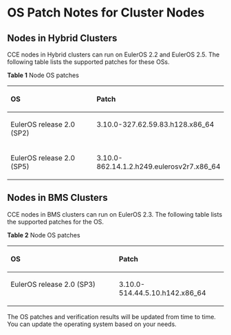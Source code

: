 # OS Patch Notes for Cluster Nodes<a name="cce_01_0301"></a>

## Nodes in Hybrid Clusters<a name="section326285833711"></a>

CCE nodes in Hybrid clusters can run on EulerOS 2.2 and EulerOS 2.5. The following table lists the supported patches for these OSs.

**Table  1**  Node OS patches

<a name="table1704174684710"></a>
<table><thead align="left"><tr id="row147041846154716"><th class="cellrowborder" valign="top" width="50%" id="mcps1.2.3.1.1"><p id="p14704154614472"><a name="p14704154614472"></a><a name="p14704154614472"></a>OS</p>
</th>
<th class="cellrowborder" valign="top" width="50%" id="mcps1.2.3.1.2"><p id="p5704194664712"><a name="p5704194664712"></a><a name="p5704194664712"></a>Patch</p>
</th>
</tr>
</thead>
<tbody><tr id="row14704154610477"><td class="cellrowborder" valign="top" width="50%" headers="mcps1.2.3.1.1 "><p id="p670494644718"><a name="p670494644718"></a><a name="p670494644718"></a>EulerOS release 2.0 (SP2)</p>
</td>
<td class="cellrowborder" valign="top" width="50%" headers="mcps1.2.3.1.2 "><p id="p67045465476"><a name="p67045465476"></a><a name="p67045465476"></a>3.10.0-327.62.59.83.h128.x86_64</p>
</td>
</tr>
<tr id="row17704144644713"><td class="cellrowborder" valign="top" width="50%" headers="mcps1.2.3.1.1 "><p id="p7704184612471"><a name="p7704184612471"></a><a name="p7704184612471"></a>EulerOS release 2.0 (SP5)</p>
</td>
<td class="cellrowborder" valign="top" width="50%" headers="mcps1.2.3.1.2 "><p id="p20704846104711"><a name="p20704846104711"></a><a name="p20704846104711"></a>3.10.0-862.14.1.2.h249.eulerosv2r7.x86_64</p>
</td>
</tr>
</tbody>
</table>

## Nodes in BMS Clusters<a name="section7484201210390"></a>

CCE nodes in BMS clusters can run on EulerOS 2.3. The following table lists the supported patches for the OS.

**Table  2**  Node OS patches

<a name="table8435114074715"></a>
<table><thead align="left"><tr id="row1143544010478"><th class="cellrowborder" valign="top" width="50%" id="mcps1.2.3.1.1"><p id="p9435440134712"><a name="p9435440134712"></a><a name="p9435440134712"></a>OS</p>
</th>
<th class="cellrowborder" valign="top" width="50%" id="mcps1.2.3.1.2"><p id="p74357403474"><a name="p74357403474"></a><a name="p74357403474"></a>Patch</p>
</th>
</tr>
</thead>
<tbody><tr id="row243554004718"><td class="cellrowborder" valign="top" width="50%" headers="mcps1.2.3.1.1 "><p id="p124351240184711"><a name="p124351240184711"></a><a name="p124351240184711"></a>EulerOS release 2.0 (SP3)</p>
</td>
<td class="cellrowborder" valign="top" width="50%" headers="mcps1.2.3.1.2 "><p id="p7436174014719"><a name="p7436174014719"></a><a name="p7436174014719"></a>3.10.0-514.44.5.10.h142.x86_64</p>
</td>
</tr>
</tbody>
</table>

The OS patches and verification results will be updated from time to time. You can update the operating system based on your needs.

